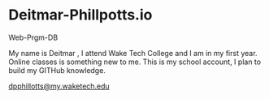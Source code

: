 # Deitmar-Phillpotts.io
 Web-Prgm-DB

<body>
My name is Deitmar , I attend Wake Tech College and I am in my first year.
Online classes is something new to me.
 This is my school account, I plan to build my GITHub knowledge.
 
dpphillotts@my.waketech.edu
<body>